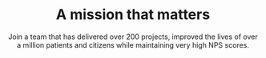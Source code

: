 ---
title: A mission that matters
image: images/bg/w2h.inn.logo.jpg
bgcolor: "#242F40"
subtitle: Join a team that has delivered over 200 projects, improved the lives of over a million patients and citizens while maintaining very high NPS scores.
introtitle: You got this far. 5 more minutes? 
introsubtitle: We are mission driven and would love to have you join our team.   
introtext:  
pageurl: careers
contactid: hiringcontact

modules:
  module: 
    - module_name: Why you should join
      image: images/bg/work.jpg
      image_caption:
      listing:
        - subtitle: Impact
          description: Way to Health is making a real difference to patient lives and to healthcare operations. We need your help to launch more programs, launch them faster, and make them more reliable and resilient.
        - subtitle: Growth
          description: Every day, month, and year we're addressing bigger and more interesting challenges. We learn, we get better, we do more. If you're looking for something boring and comfortable, we might not be a good fit. But c'mon... 
        - subtitle: The team
          description: We're admittedly biased, but our team kicks ass. See project list above to give you a flavor for the work we do. 
      is_even: true
    - module_name: About the team
      image: images/bg/team.careers.svg
      image_caption:
      listing:
        - subtitle: Driven but balanced
          description: We believe in the mission of what we're doing, and are enthusiastic about and dedicated to our work. We're also dedicated to our outside lives, children, pets, and hobbies - we leave work on time, and work-life balance is important to us.
          id: remote
        - subtitle: Collaborative
          description: We operate collaboratively across functions. We value and respect each other's skills, backgrounds, personal quirks, contributions, and limitations. We have implementation specialists writing regexes, developers writing product requirements - whatever makes sense for the product and the team. We all have input on the product and on how we work.
          id: remote
        - subtitle: Flexible
          description: We tend to work pretty standard business hours, but are flexible. Work your schedule, get the things done that you committed to and if you accepted a meeting invite, show up on time. Definitely no timesheets or billable hours, or needing to request PTO to leave early for your kid's little league game. You will however, be required to livestream that game just so some of us can reminisce and offer you helpful feedback. 
        - subtitle: Remote / On-site
          description: Since March 2020 we've been working entirely remotely. We've become very comfortable on Teams / Zoom - that's where we do most of our meetings, pairing sessions, 1-on-1s, and so on. Before the pandemic we worked from home one day a week, and once the office reopens we predict we'll be in our office on the Penn Campus 1-3 days a week.
      is_even: false
    - module_name: Technology and Requirements
      image: images/peng/rct.jpg
      image_caption:
      listing:
        - subtitle: Technology
          description: We have some constraints but we are flexible on technology choices as long as they are maintainable. Google "Choose Boring Technology". Some details - PHP/Symfony, MariaDb, PostgreSQL, VueJS, Jenkins, Gitlab, Docker, Mirth Connect. 
        - subtitle: Hiring requirements
          description: We're part of Health System and a University. So there are some minimums we have to adhere to. Bill Gates would not even be considered. Make of that what you will. Minimums being Bachelor's Degree (in any field), at least 3 years of experience in web development, Healthcare experience is a plus.
      is_even: true
    - module_name: Day in your life
      image: images/duplicate.svg
      image_caption:
      listing:
        - subtitle: Designing
          description: All programs - research studies as well as clinical projects, are available to be build upon. The programs can be copied over in a couple of clicks and then modified as needed. This can accelerate RCT and clinical deployments and reduce the time to live from months to days or weeks. 
        - subtitle: Coding
          description: Building a feature to allow an upcoming research study or clinical program to configure their program in a specific way.
        - subtitle: Improving
          description: Code reviewing or testing a colleague's code. Or deciding that the automated test coverage is adequate and that we can skip manual QA. Looking into scalability or performance issues on the platform, finding and fixing the root cause of whatever is slowing down the site or background jobs 
        - subtitle: Implementing
          description: Pairing with one of our implementation specialists on a tricky build - either helping them figure out how to combine WayToHealth's building blocks to accomplish what they need, or figuring out what additional building block we need to develop in order to do so
        - subtitle: Presenting
          description: Setting up a dashboard or ETL to our analytics database to illustrate the value of W2H programs to health system executives, or to provide visibility into the operations of a program. Presenting to leadership on successes of various programs on a quarterly basis or more frequently. 
      is_even: false
    - module_name: You got this far. 5 more mins?
      image: images/bg/apply.svg
      image_caption:
      listing:
        - subtitle: Implementation Specialists
          description: We do not currently have any openings for implementation specialists, but if you're interested, please drop us a line [here](mailto:WayToHealth@pennmedicine.upenn.edu). We'd love to stay in touch for when we do have an opening. 
        - subtitle: Engineers / Software developers
          description: We're currently looking for TWO (2) software developers to join the team. A full job description and requirements can be found [here](https://w2h.us/developer). Please apply.
      is_even: true
---